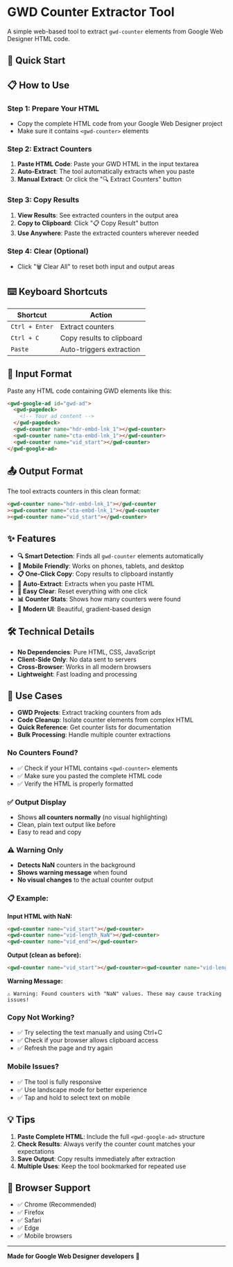 # GWD Counter Extractor Tool

A simple web-based tool to extract `gwd-counter` elements from Google Web Designer HTML code.

## 🚀 Quick Start

## 📋 How to Use

### Step 1: Prepare Your HTML

- Copy the complete HTML code from your Google Web Designer project
- Make sure it contains `<gwd-counter>` elements

### Step 2: Extract Counters

1. **Paste HTML Code**: Paste your GWD HTML in the input textarea
2. **Auto-Extract**: The tool automatically extracts when you paste
3. **Manual Extract**: Or click the "🔍 Extract Counters" button

### Step 3: Copy Results

1. **View Results**: See extracted counters in the output area
2. **Copy to Clipboard**: Click "📋 Copy Result" button
3. **Use Anywhere**: Paste the extracted counters wherever needed

### Step 4: Clear (Optional)

- Click "🗑️ Clear All" to reset both input and output areas

## ⌨️ Keyboard Shortcuts

| Shortcut       | Action                    |
| -------------- | ------------------------- |
| `Ctrl + Enter` | Extract counters          |
| `Ctrl + C`     | Copy results to clipboard |
| `Paste`        | Auto-triggers extraction  |

## 📄 Input Format

Paste any HTML code containing GWD elements like this:

```html
<gwd-google-ad id="gwd-ad">
  <gwd-pagedeck>
    <!-- Your ad content -->
  </gwd-pagedeck>
  <gwd-counter name="hdr-embd-lnk_1"></gwd-counter>
  <gwd-counter name="cta-embd-lnk_1"></gwd-counter>
  <gwd-counter name="vid_start"></gwd-counter>
</gwd-google-ad>
```

## 📤 Output Format

The tool extracts counters in this clean format:

```html
<gwd-counter name="hdr-embd-lnk_1"></gwd-counter
><gwd-counter name="cta-embd-lnk_1"></gwd-counter
><gwd-counter name="vid_start"></gwd-counter>
```

## ✨ Features

- **🔍 Smart Detection**: Finds all `gwd-counter` elements automatically
- **📱 Mobile Friendly**: Works on phones, tablets, and desktop
- **📋 One-Click Copy**: Copy results to clipboard instantly
- **🎯 Auto-Extract**: Extracts when you paste HTML
- **🧹 Easy Clear**: Reset everything with one click
- **📊 Counter Stats**: Shows how many counters were found
- **🎨 Modern UI**: Beautiful, gradient-based design

## 🛠️ Technical Details

- **No Dependencies**: Pure HTML, CSS, JavaScript
- **Client-Side Only**: No data sent to servers
- **Cross-Browser**: Works in all modern browsers
- **Lightweight**: Fast loading and processing

## 🎯 Use Cases

- **GWD Projects**: Extract tracking counters from ads
- **Code Cleanup**: Isolate counter elements from complex HTML
- **Quick Reference**: Get counter lists for documentation
- **Bulk Processing**: Handle multiple counter extractions


### No Counters Found?

- ✅ Check if your HTML contains `<gwd-counter>` elements
- ✅ Make sure you pasted the complete HTML code
- ✅ Verify the HTML is properly formatted


### ✅ **Output Display** 
- Shows **all counters normally** (no visual highlighting)
- Clean, plain text output like before
- Easy to read and copy

### ⚠️ **Warning Only**
- **Detects NaN** counters in the background
- **Shows warning message** when found
- **No visual changes** to the actual counter output

### 📋 **Example:**

**Input HTML with NaN:**
```html
<gwd-counter name="vid_start"></gwd-counter>
<gwd-counter name="vid-length_NaN"></gwd-counter>
<gwd-counter name="vid_end"></gwd-counter>
```

**Output (clean as before):**
```html
<gwd-counter name="vid_start"></gwd-counter><gwd-counter name="vid-length_NaN"></gwd-counter><gwd-counter name="vid_end"></gwd-counter>
```

**Warning Message:**
```
⚠️ Warning: Found counters with "NaN" values. These may cause tracking issues!
```


### Copy Not Working?

- ✅ Try selecting the text manually and using Ctrl+C
- ✅ Check if your browser allows clipboard access
- ✅ Refresh the page and try again

### Mobile Issues?

- ✅ The tool is fully responsive
- ✅ Use landscape mode for better experience
- ✅ Tap and hold to select text on mobile

## 💡 Tips

1. **Paste Complete HTML**: Include the full `<gwd-google-ad>` structure
2. **Check Results**: Always verify the counter count matches your expectations
3. **Save Output**: Copy results immediately after extraction
4. **Multiple Uses**: Keep the tool bookmarked for repeated use

## 🎨 Browser Support

- ✅ Chrome (Recommended)
- ✅ Firefox
- ✅ Safari
- ✅ Edge
- ✅ Mobile browsers

---

**Made for Google Web Designer developers** 🚀
